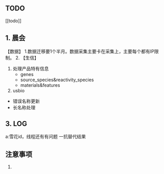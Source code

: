 ## TODO
[[todo]]


## 1. 晨会
【数据】
1.数据迁移要1个半月。数据采集主要卡在采集上，主要每个都有IP限制。
2. 
【生信】
1. 处理产品特有信息
	- genes
	- source_species&reactivity_species
	- materials&features
2. usbio
- 错误名称更新
- 长名称处理





## 3. LOG
a:雪花id，线程还有有问题
一抗替代结果



## 注意事项
1. 








